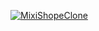[![MixiShopeClone](https://img.youtube.com/vi/HkeSRe2kLWs&t=311s/0.jpg)](https://www.youtube.com/watch?v=HkeSRe2kLWs&t=311s)
